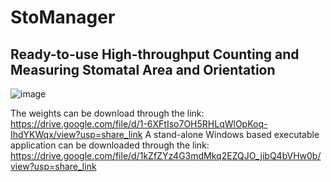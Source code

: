 # StoManager
## Ready-to-use High-throughput Counting and Measuring Stomatal Area and Orientation

![image](https://user-images.githubusercontent.com/98176596/220231291-f069eb15-a337-4a49-a6f2-26c73aa2a8a3.png)

The weights can be download through the link: https://drive.google.com/file/d/1-6XFtIso7OH5RHLqWlOpKoq-IhdYKWqx/view?usp=share_link
A stand-alone Windows based executable application can be downloaded through the link: https://drive.google.com/file/d/1kZfZYz4G3mdMkq2EZQJO_jibQ4bVHw0b/view?usp=share_link



